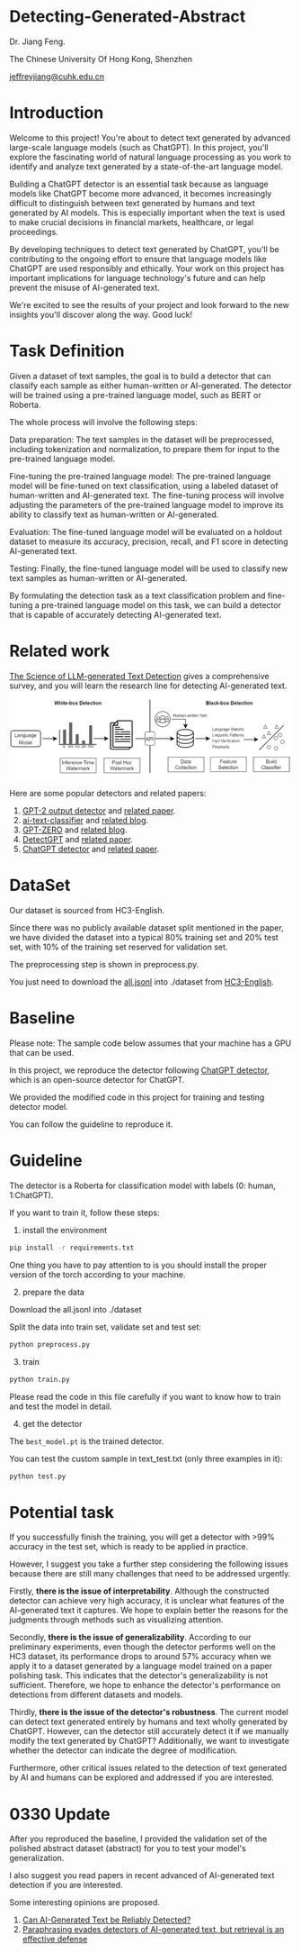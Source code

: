 # Detecting-Generated-Abstract

Dr. Jiang Feng. 

The Chinese University Of Hong Kong, Shenzhen

jeffreyjiang@cuhk.edu.cn

# Introduction

Welcome to this project! You're about to detect text generated by advanced large-scale language models (such as ChatGPT). In this project, you'll explore the fascinating world of natural language processing as you work to identify and analyze text generated by a state-of-the-art language model.

Building a ChatGPT detector is an essential task because as language models like ChatGPT become more advanced, it becomes increasingly difficult to distinguish between text generated by humans and text generated by AI models. This is especially important when the text is used to make crucial decisions in financial markets, healthcare, or legal proceedings.

By developing techniques to detect text generated by ChatGPT, you'll be contributing to the ongoing effort to ensure that language models like ChatGPT are used responsibly and ethically. Your work on this project has important implications for language technology's future and can help prevent the misuse of AI-generated text.

We're excited to see the results of your project and look forward to the new insights you'll discover along the way. Good luck!

# Task Definition

Given a dataset of text samples, the goal is to build a detector that can classify each sample as either human-written or AI-generated. The detector will be trained using a pre-trained language model, such as BERT or Roberta.

The whole process will involve the following steps:

Data preparation: The text samples in the dataset will be preprocessed, including tokenization and normalization, to prepare them for input to the pre-trained language model.

Fine-tuning the pre-trained language model: The pre-trained language model will be fine-tuned on text classification, using a labeled dataset of human-written and AI-generated text. The fine-tuning process will involve adjusting the parameters of the pre-trained language model to improve its ability to classify text as human-written or AI-generated.

Evaluation: The fine-tuned language model will be evaluated on a holdout dataset to measure its accuracy, precision, recall, and F1 score in detecting AI-generated text.

Testing: Finally, the fine-tuned language model will be used to classify new text samples as human-written or AI-generated.

By formulating the detection task as a text classification problem and fine-tuning a pre-trained language model on this task, we can build a detector that is capable of accurately detecting AI-generated text.

# Related work

[The Science of LLM-generated Text Detection](https://drive.google.com/file/d/1U8oQNU4f-1c4hJG9vdFuV4xfa10mrKXC/view?usp=sharing) gives a comprehensive survey, and you will learn the research line for detecting AI-generated text.
![The overview of the LLM-generated text detection.](image.png)

Here are some popular detectors and related papers:

1. [GPT-2 output detector](https://openai-openai-detector.hf.space/) and [related paper](https://d4mucfpksywv.cloudfront.net/papers/GPT_2_Report.pdf).
2. [ai-text-classifier](https://platform.openai.com/ai-text-classifier) and [related blog](https://platform.openai.com/ai-text-classifier).
3. [GPT-ZERO](https://gptzero.me/) and [related blog](https://www.digitaltrends.com/computing/gptzero-how-to-detect-chatgpt-plagiarism/#dt-heading-how-does-gptzero-work).
4. [DetectGPT](https://detectgpt.ericmitchell.ai/) and [related paper](https://arxiv.org/pdf/2301.11305v1.pdf).
5. [ChatGPT detector](https://huggingface.co/spaces/Hello-SimpleAI/chatgpt-detector-single) and [related paper](https://arxiv.org/pdf/2301.07597.pdf).

# DataSet
Our dataset is sourced from HC3-English. 

Since there was no publicly available dataset split mentioned in the paper, we have divided the dataset into a typical 80% training set and 20% test set, with 10% of the training set reserved for validation set. 

The preprocessing step is shown in preprocess.py. 

You just need to download the [all.jsonl](https://huggingface.co/datasets/Hello-SimpleAI/HC3/blob/main/all.jsonl) into ./dataset from [HC3-English](https://huggingface.co/datasets/Hello-SimpleAI/HC3/tree/main).

# Baseline
Please note: The sample code below assumes that your machine has a GPU that can be used.

In this project, we reproduce the detector following [ChatGPT detector](https://huggingface.co/spaces/Hello-SimpleAI/chatgpt-detector-single), which is an open-source detector for ChatGPT.

We provided the modified code in this project for training and testing detector model.

You can follow the guideline to reproduce it.

# Guideline

The detector is a Roberta for classification model with labels (0: human, 1:ChatGPT).

If you want to train it, follow these steps:

1. install the environment

```bash
pip install -r requirements.txt
```

One thing you have to pay attention to is you should install the proper version of the torch according to your machine. 

2. prepare the data

Download the all.jsonl into ./dataset

Split the data into train set, validate set and test set:

```bash
python preprocess.py
```

3. train
```bash
python train.py
```

Please read the code in this file carefully if you want to know how to train and test the model in detail.

4. get the detector

The ```best_model.pt``` is the trained detector.

You can test the custom sample in text_test.txt (only three examples in it):

```bash
python test.py
```

# Potential task

If you successfully finish the training, you will get a detector with >99% accuracy in the test set, which is ready to be applied in practice.

However, I suggest you take a further step considering the following issues because there are still many challenges that need to be addressed urgently.

Firstly, **there is the issue of interpretability**. Although the constructed detector can achieve very high accuracy, it is unclear what features of the AI-generated text it captures. We hope to explain better the reasons for the judgments through methods such as visualizing attention.

Secondly, **there is the issue of generalizability**. According to our preliminary experiments, even though the detector performs well on the HC3 dataset, its performance drops to around 57% accuracy when we apply it to a dataset generated by a language model trained on a paper polishing task. This indicates that the detector's generalizability is not sufficient. Therefore, we hope to enhance the detector's performance on detections from different datasets and models.

Thirdly, **there is the issue of the detector's robustness**. The current model can detect text generated entirely by humans and text wholly generated by ChatGPT. However, can the detector still accurately detect it if we manually modify the text generated by ChatGPT? Additionally, we want to investigate whether the detector can indicate the degree of modification.

Furthermore, other critical issues related to the detection of text generated by AI and humans can be explored and addressed if you are interested.

# 0330 Update
After you reproduced the baseline, I provided the validation set of the polished abstract dataset (abstract) for you to test your model's generalization.

I also suggest you read papers in recent advanced of AI-generated text detection if you are interested.

Some interesting opinions are proposed.
1. [Can AI-Generated Text be Reliably Detected?](https://arxiv.org/pdf/2303.11156.pdf)
2. [Paraphrasing evades detectors of AI-generated text, but retrieval is
an effective defense](https://arxiv.org/pdf/2303.13408v1.pdf)